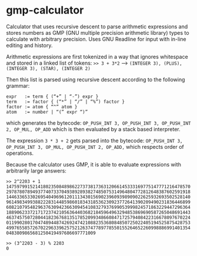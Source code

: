 # gmp-calculator
Calculator that uses recursive descent to parse arithmetic expressions and stores numbers as GMP (GNU multiple precision arithmetic library) types to calculate with arbitrary precision. Uses GNU Readline for input with in-line editing and history.

Arithmetic expressions are first tokenized in a way that ignores whitespace and stored in a linked list of tokens: `>> 3 + 3*2` --> `(INTEGER 3), (PLUS), (INTEGER 3), (STAR), (INTEGER 2)`

Then this list is parsed using recursive descent according to the following grammar:
```
expr   := term { (“+” | “-”) expr }
term   := factor { (“*” | “/” | “%”) factor }
factor := atom { “^” atom }
atom   := number | “(” expr “)” 
```
which generates the bytecode:
`OP_PUSH_INT 3, OP_PUSH_INT 3, OP_PUSH_INT 2, OP_MUL, OP_ADD`
which is then evaluated by a stack based interpreter.

The expression `3 * 3 + 2` gets parsed into the bytecode:
`OP_PUSH_INT 3, OP_PUSH_INT 3, OP_MUL, OP_PUSH_INT 2, OP_ADD,`
which respects order of operations.

Because the calculator uses GMP, it is able to evaluate expressions with arbitrarily large answers:

```
>> 2^2203 + 1
1475979915214180235084898622737381736312066145333169775147771216478570
2978780789493774073370493892893827485075314964804772812648387602591918
1446336533026954049696120111343015690239609398909022625932693502528140
9614983499388222831448598601834318536230923772641390209490231836446899
6082107954829637630942366309454108327937699053999824571863229447296364
1889062337217172374210563644036821845964963294853869690587265048691443
4637457507280441823676813517852099348660847172579408422316678097670224
0119902801704748944874269247421088235368084850725022405194525875428753
4997655857267022963396257521263747789778550155264652260998886991401354
0483809865681250419497686697771009
```

```
>> (3^2203 - 3) % 2203
0
```
